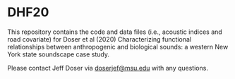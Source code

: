 # DHF20

This repository contains the code and data files (i.e., acoustic indices and road covariate) for Doser et al (2020) Characterizing functional relationships between anthropogenic and biological sounds: a western New York state soundscape case study. 

Please contact Jeff Doser via doserjef@msu.edu with any questions.
